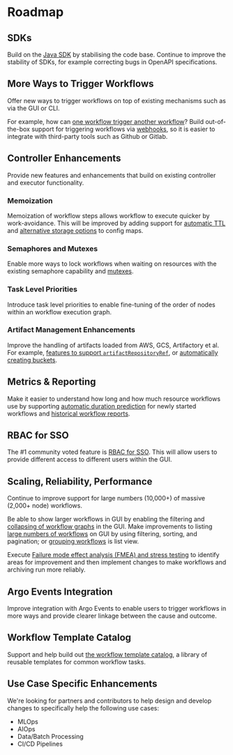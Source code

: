 # Roadmap
## SDKs

Build on the [Java SDK](https://github.com/argoproj-labs/argo-client-java) by stabilising the code base. Continue to improve the stability of SDKs, for example correcting bugs in OpenAPI specifications.

## More Ways to Trigger Workflows

Offer new ways to trigger workflows on top of existing mechanisms such as via the GUI or CLI. 

For example, how can [one workflow trigger another workflow](https://github.com/argoproj/argo-workflows/issues/3295)? Build out-of-the-box support for triggering workflows via [webhooks](https://github.com/argoproj/argo-workflows/issues/2667), so it is easier to integrate with third-party tools such as Github or Gitlab. 

## Controller Enhancements

Provide new features and enhancements that build on existing controller and executor functionality. 

### Memoization

Memoization of workflow steps allows workflow to execute quicker by work-avoidance. This will be improved by adding support for [automatic TTL](https://github.com/argoproj/argo-workflows/issues/3593) and [alternative storage options](https://github.com/argoproj/argo-workflows/issues/3587) to config maps.

### Semaphores and Mutexes

Enable more ways to lock workflows when waiting on resources with the existing semaphore capability and [mutexes](https://github.com/argoproj/argo-workflows/issues/2677).

### Task Level Priorities

Introduce task level priorities to enable fine-tuning of the order of nodes within an workflow execution graph.

### Artifact Management Enhancements

Improve the handling of artifacts loaded from AWS, GCS, Artifactory et al.  For example, [features to support `artifactRepositoryRef`](https://github.com/argoproj/argo-workflows/issues/3307), or [automatically creating buckets](https://github.com/argoproj/argo-workflows/issues/3586).

## Metrics & Reporting

Make it easier to understand how long and how much resource workflows use by supporting [automatic duration prediction](https://github.com/argoproj/argo-workflows/issues/2717) for newly started workflows and [historical workflow reports](https://github.com/argoproj/argo-workflows/issues/3557).

## RBAC for SSO

The #1 community voted feature is [RBAC for SSO](https://github.com/argoproj/argo-workflows/issues/3525). This will allow users to provide different access to different users within the GUI.

## Scaling, Reliability, Performance

Continue to improve support for large numbers (10,000+) of massive (2,000+ node) workflows.

Be able to show larger workflows in GUI by enabling the filtering and [collapsing of workflow graphs](https://github.com/argoproj/argo-workflows/issues/3527) in the GUI. Make improvements to listing [large numbers of workflows](https://github.com/argoproj/argo-workflows/issues/3590) on GUI by using filtering, sorting, and  pagination; or [grouping workflows](https://github.com/argoproj/argo-workflows/issues/3591) is list view.

Execute [Failure mode effect analysis (FMEA) and stress testing](https://github.com/argoproj/argo-workflows/issues/3751) to identify areas for improvement and then implement changes to make workflows and archiving run more reliably.

## Argo Events Integration

Improve integration with Argo Events to enable users to trigger workflows in more ways and provide clearer linkage between the cause and outcome.

## Workflow Template Catalog

Support and help build out [the workflow template catalog](https://argoproj-labs.github.io/argo-workflows-catalog/), a library of reusable templates for common workflow tasks.

## Use Case Specific Enhancements

We're looking for partners and contributors to help design and develop changes to specifically help the following use cases:

* MLOps
* AIOps
* Data/Batch Processing
* CI/CD Pipelines

